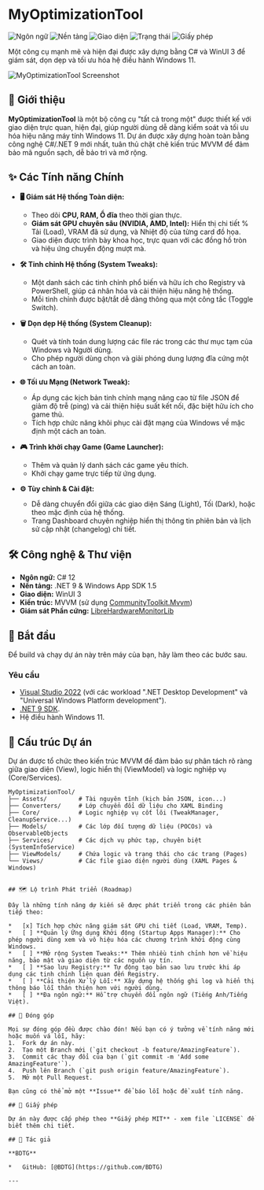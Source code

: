 ﻿# MyOptimizationTool

<!-- BADGES -->
![Ngôn ngữ](https://img.shields.io/badge/language-C%23-blueviolet)
![Nền tảng](https://img.shields.io/badge/.NET-9.0-blue)
![Giao diện](https://img.shields.io/badge/UI-WinUI%203-brightgreen)
![Trạng thái](https://img.shields.io/badge/status-đang%20phát%20triển-orange)
![Giấy phép](https://img.shields.io/badge/license-MIT-blue)

Một công cụ mạnh mẽ và hiện đại được xây dựng bằng C# và WinUI 3 để giám sát, dọn dẹp và tối ưu hóa hệ điều hành Windows 11.

![MyOptimizationTool Screenshot](https://i.imgur.com/example.png) 

## 🚀 Giới thiệu

**MyOptimizationTool** là một bộ công cụ "tất cả trong một" được thiết kế với giao diện trực quan, hiện đại, giúp người dùng dễ dàng kiểm soát và tối ưu hóa hiệu năng máy tính Windows 11. Dự án được xây dựng hoàn toàn bằng công nghệ C#/.NET 9 mới nhất, tuân thủ chặt chẽ kiến trúc MVVM để đảm bảo mã nguồn sạch, dễ bảo trì và mở rộng.

## ✨ Các Tính năng Chính

*   **🖥️ Giám sát Hệ thống Toàn diện:**
    *   Theo dõi **CPU, RAM, Ổ đĩa** theo thời gian thực.
    *   **Giám sát GPU chuyên sâu (NVIDIA, AMD, Intel):** Hiển thị chi tiết % Tải (Load), VRAM đã sử dụng, và Nhiệt độ của từng card đồ họa.
    *   Giao diện được trình bày khoa học, trực quan với các đồng hồ tròn và hiệu ứng chuyển động mượt mà.

*   **🛠️ Tinh chỉnh Hệ thống (System Tweaks):**
    *   Một danh sách các tinh chỉnh phổ biến và hữu ích cho Registry và PowerShell, giúp cá nhân hóa và cải thiện hiệu năng hệ thống.
    *   Mỗi tinh chỉnh được bật/tắt dễ dàng thông qua một công tắc (Toggle Switch).

*   **🗑️ Dọn dẹp Hệ thống (System Cleanup):**
    *   Quét và tính toán dung lượng các file rác trong các thư mục tạm của Windows và Người dùng.
    *   Cho phép người dùng chọn và giải phóng dung lượng đĩa cứng một cách an toàn.

*   **🌐 Tối ưu Mạng (Network Tweak):**
    *   Áp dụng các kịch bản tinh chỉnh mạng nâng cao từ file JSON để giảm độ trễ (ping) và cải thiện hiệu suất kết nối, đặc biệt hữu ích cho game thủ.
    *   Tích hợp chức năng khôi phục cài đặt mạng của Windows về mặc định một cách an toàn.

*   **🎮 Trình khởi chạy Game (Game Launcher):**
    *   Thêm và quản lý danh sách các game yêu thích.
    *   Khởi chạy game trực tiếp từ ứng dụng.

*   **⚙️ Tùy chỉnh & Cài đặt:**
    *   Dễ dàng chuyển đổi giữa các giao diện Sáng (Light), Tối (Dark), hoặc theo mặc định của hệ thống.
    *   Trang Dashboard chuyên nghiệp hiển thị thông tin phiên bản và lịch sử cập nhật (changelog) chi tiết.

## 🛠️ Công nghệ & Thư viện

*   **Ngôn ngữ:** C# 12
*   **Nền tảng:** .NET 9 & Windows App SDK 1.5
*   **Giao diện:** WinUI 3
*   **Kiến trúc:** MVVM (sử dụng [CommunityToolkit.Mvvm](https://docs.microsoft.com/en-us/dotnet/communitytoolkit/mvvm/))
*   **Giám sát Phần cứng:** [LibreHardwareMonitorLib](https://github.com/LibreHardwareMonitor/LibreHardwareMonitor)

## 🏁 Bắt đầu

Để build và chạy dự án này trên máy của bạn, hãy làm theo các bước sau.

### Yêu cầu
*   [Visual Studio 2022](https://visualstudio.microsoft.com/) (với các workload ".NET Desktop Development" và "Universal Windows Platform development").
*   [.NET 9 SDK](https://dotnet.microsoft.com/en-us/download/dotnet/9.0).
*   Hệ điều hành Windows 11.

## 📂 Cấu trúc Dự án

Dự án được tổ chức theo kiến trúc MVVM để đảm bảo sự phân tách rõ ràng giữa giao diện (View), logic hiển thị (ViewModel) và logic nghiệp vụ (Core/Services).

```text
MyOptimizationTool/
├── Assets/         # Tài nguyên tĩnh (kịch bản JSON, icon...)
├── Converters/     # Lớp chuyển đổi dữ liệu cho XAML Binding
├── Core/           # Logic nghiệp vụ cốt lõi (TweakManager, CleanupService...)
├── Models/         # Các lớp đối tượng dữ liệu (POCOs) và ObservableObjects
├── Services/       # Các dịch vụ phức tạp, chuyên biệt (SystemInfoService)
├── ViewModels/     # Chứa logic và trạng thái cho các trang (Pages)
└── Views/          # Các file giao diện người dùng (XAML Pages & Windows)


## 🗺️ Lộ trình Phát triển (Roadmap)

Đây là những tính năng dự kiến sẽ được phát triển trong các phiên bản tiếp theo:

*   [x] Tích hợp chức năng giám sát GPU chi tiết (Load, VRAM, Temp).
*   [ ] **Quản lý Ứng dụng Khởi động (Startup Apps Manager):** Cho phép người dùng xem và vô hiệu hóa các chương trình khởi động cùng Windows.
*   [ ] **Mở rộng System Tweaks:** Thêm nhiều tinh chỉnh hơn về hiệu năng, bảo mật và giao diện từ các nguồn uy tín.
*   [ ] **Sao lưu Registry:** Tự động tạo bản sao lưu trước khi áp dụng các tinh chỉnh liên quan đến Registry.
*   [ ] **Cải thiện Xử lý Lỗi:** Xây dựng hệ thống ghi log và hiển thị thông báo lỗi thân thiện hơn với người dùng.
*   [ ] **Đa ngôn ngữ:** Hỗ trợ chuyển đổi ngôn ngữ (Tiếng Anh/Tiếng Việt).

## 🙌 Đóng góp

Mọi sự đóng góp đều được chào đón! Nếu bạn có ý tưởng về tính năng mới hoặc muốn vá lỗi, hãy:
1.  Fork dự án này.
2.  Tạo một Branch mới (`git checkout -b feature/AmazingFeature`).
3.  Commit các thay đổi của bạn (`git commit -m 'Add some AmazingFeature'`).
4.  Push lên Branch (`git push origin feature/AmazingFeature`).
5.  Mở một Pull Request.

Bạn cũng có thể mở một **Issue** để báo lỗi hoặc đề xuất tính năng.

## 📄 Giấy phép

Dự án này được cấp phép theo **Giấy phép MIT** - xem file `LICENSE` để biết thêm chi tiết.

## 👤 Tác giả

**BDTG**

*   GitHub: [@BDTG](https://github.com/BDTG)

---
